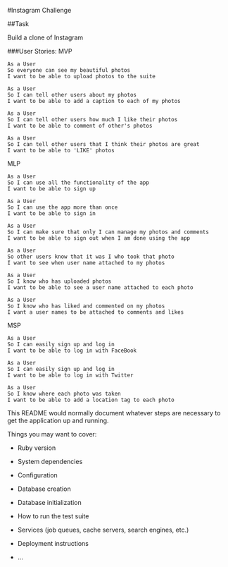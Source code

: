 #Instagram Challenge

##Task

Build a clone of Instagram

###User Stories:
MVP
```
As a User
So everyone can see my beautiful photos
I want to be able to upload photos to the suite

As a User
So I can tell other users about my photos
I want to be able to add a caption to each of my photos

As a User
So I can tell other users how much I like their photos
I want to be able to comment of other's photos

As a User
So I can tell other users that I think their photos are great
I want to be able to 'LIKE' photos
```

MLP
```
As a User
So I can use all the functionality of the app
I want to be able to sign up

As a User
So I can use the app more than once
I want to be able to sign in

As a User
So I can make sure that only I can manage my photos and comments
I want to be able to sign out when I am done using the app

As a User
So other users know that it was I who took that photo
I want to see when user name attached to my photos

As a User
So I know who has uploaded photos
I want to be able to see a user name attached to each photo

As a User
So I know who has liked and commented on my photos
I want a user names to be attached to comments and likes
```

MSP
```
As a User
So I can easily sign up and log in
I want to be able to log in with FaceBook

As a User
So I can easily sign up and log in
I want to be able to log in with Twitter

As a User
So I know where each photo was taken
I want to be able to add a location tag to each photo
```

This README would normally document whatever steps are necessary to get the
application up and running.

Things you may want to cover:

* Ruby version

* System dependencies

* Configuration

* Database creation

* Database initialization

* How to run the test suite

* Services (job queues, cache servers, search engines, etc.)

* Deployment instructions

* ...
